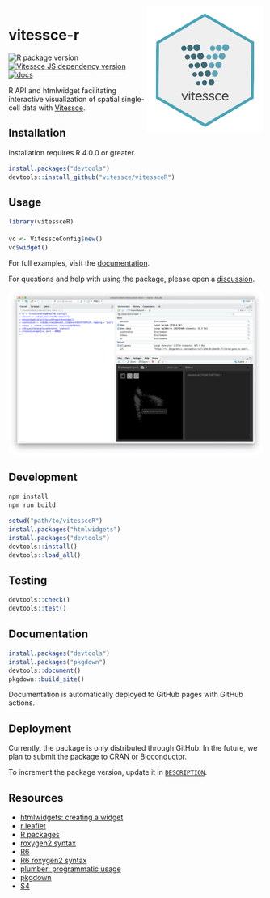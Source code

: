 <img src="./img/hexsticker.png" width="230" align="right"/> 

# vitessce-r

![R package version](https://img.shields.io/github/r-package/v/vitessce/vitessceR) [![Vitessce JS dependency version](https://img.shields.io/badge/dynamic/json.svg?url=https%3A%2F%2Fraw.githubusercontent.com%2Fvitessce%2FvitessceR%2Fmain%2Fpackage.json&label=vitessce&query=$.dependencies.vitessce&colorB=blue)](https://github.com/vitessce/vitessce/blob/master/CHANGELOG.md) [![docs](https://img.shields.io/badge/docs-📖-57B4E9.svg)](https://vitessce.github.io/vitessceR/)

R API and htmlwidget facilitating interactive visualization of spatial single-cell data with [Vitessce](https://github.com/vitessce/vitessce).

## Installation

Installation requires R 4.0.0 or greater.

```r
install.packages("devtools")
devtools::install_github("vitessce/vitessceR")
```

## Usage

```r
library(vitessceR)

vc <- VitessceConfig$new()
vc$widget()
```

For full examples, visit the [documentation](https://vitessce.github.io/vitessceR/).

For questions and help with using the package, please open a [discussion](https://github.com/vitessce/vitessceR/discussions).

<img src="./img/screenshot.png" width="600" alt="Screenshot of RStudio">

## Development

```sh
npm install
npm run build
```

```r
setwd("path/to/vitessceR")
install.packages("htmlwidgets")
install.packages("devtools")
devtools::install()
devtools::load_all()
```

## Testing

```r
devtools::check()
devtools::test()
```

## Documentation

```r
install.packages("devtools")
install.packages("pkgdown")
devtools::document()
pkgdown::build_site()
```

Documentation is automatically deployed to GitHub pages with GitHub actions.

## Deployment

Currently, the package is only distributed through GitHub.
In the future, we plan to submit the package to CRAN or Bioconductor.

To increment the package version, update it in [`DESCRIPTION`](https://github.com/vitessce/vitessceR/blob/master/DESCRIPTION#L4).

## Resources

- [htmlwidgets: creating a widget](http://www.htmlwidgets.org/develop_intro.html)
- [r leaflet](https://github.com/rstudio/leaflet)
- [R packages](https://r-pkgs.org/)
- [roxygen2 syntax](https://cran.r-project.org/web/packages/roxygen2/vignettes/rd-formatting.html)
- [R6](https://r6.r-lib.org/index.html)
- [R6 roxygen2 syntax](https://www.tidyverse.org/blog/2019/11/roxygen2-7-0-0/#r6-documentation)
- [plumber: programmatic usage](https://www.rplumber.io/articles/programmatic-usage.html)
- [pkgdown](https://pkgdown.r-lib.org/)
- [S4](http://adv-r.had.co.nz/S4.html)
